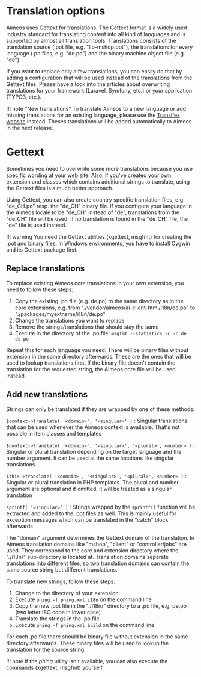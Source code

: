 # Translation options

Aimeos uses Gettext for translations. The Gettext format is a widely used industry standard for translating content into all kind of languages and is supported by almost all translation tools. Translations consists of the translation source (.pot file, e.g. "lib-mshop.pot"), the translations for every language (.po files, e.g. "de.po") and the binary machine object file (e.g. "de").

If you want to replace only a few translations, you can easily do that by adding a configuration that will be used instead of the translations from the Gettext files. Please have a look into the articles about overwriting translations for your framework (Laravel, Symfony, etc.) or your application (TYPO3, etc.).

!!! note "New translations"
    To translate Aimeos to a new language or add missing translations for an existing language, please use the [Transifex website](https://www.transifex.com/aimeos/public/) instead. Theses translations will be added automatically to Aimeos in the next release.

# Gettext

Sometimes you need to overwrite some more translations because you use specific wording at your web site. Also, if you've created your own extension and classes which contains additional strings to translate, using the Gettext files is a much better approach.

Using Gettext, you can also create country specific translation files, e.g. "de_CH.po" resp. the "de_CH" binary file. If you configure your language in the Aimeos locale to be "de_CH" instead of "de", translations from the "de_CH" file will be used. If no translation is found in the "de_CH" file, the "de" file is used instead.

!!! warning
    You need the Gettext utilities (xgettext, msgfmt) for creating the .pot and binary files. In Windows environments, you have to install [Cygwin](https://www.cygwin.com/) and its Gettext package first.

## Replace translations

To replace existing Aimeos core translations in your own extension, you need to follow these steps:

1. Copy the existing .po file (e.g. de.po) to the same directory as in the core extensions, e.g. from "./vendor/aimeos/ai-client-html/i18n/de.po" to "./packages/myextname/i18n/de.po"
2. Change the translations you want to replace
3. Remove the strings/translations that should stay the same
4. Execute in the directory of the .po file: `msgfmt --statistics -c -o de de.po`

Repeat this for each language you need. There will be binary files without extension in the same directory afterwards. These are the ones that will be used to lookup translations first. If the binary file doesn't contain the translation for the requested string, the Aimeos core file will be used instead.

## Add new translations

Strings can only be translated if they are wrapped by one of these methods:

`$context->translate( '<domain>', '<singular>' )`
: Singular translations that can be used whenever the Aimeos context is available. That's not possible in item classes and templates

`$context->translate( '<domain>', '<singular>', '<plural>', <number> )`
: Singular or plural translation depending on the target language and the number argument. It can be used at the same locations like singular translations

`$this->translate( '<domain>', '<singular>', '<plural>', <number> )`
: Singular or plural translation in PHP templates. The plural and number argument are optional and if omitted, it will be treated as a singular translation

`sprintf( '<singular>' )`
: Strings wrapped by the `sprintf()` function will be extracted and added to the .pot files as well. This is mainly useful for exception messages which can be translated in the "catch" block afterwards

The "domain" argument determines the Gettext domain of the translation. In Aimeos translation domains like "mshop", "client" or "controller/jobs" are used. They correspond to the core and extension directory where the "./i18n/" sub-directory is located at. Translation domains separate translations into different files, so two translation domains can contain the same source string but different translations.

To translate new strings, follow these steps:

1. Change to the directory of your extension
2. Execute `phing -f phing.xml i18n` on the command line
3. Copy the new .pot file in the "./i18n/" directory to a .po file, e.g. de.po (two letter ISO code in lower case)
4. Translate the strings in the .po file
5. Execute `phing -f phing.xml build` on the command line

For each .po file there should be binary file without extension in the same directory afterwards. These binary files will be used to lookup the translation for the source string.

!!! note
    If the *phing* utility isn't available, you can also execute the commands (xgettext, msgfmt) yourself.
